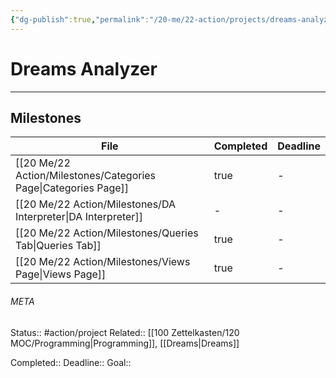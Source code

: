 ```yaml
---
{"dg-publish":true,"permalink":"/20-me/22-action/projects/dreams-analyzer/"}
---
```


# Dreams Analyzer
---
## Milestones
| File                                                               | Completed | Deadline |
| ------------------------------------------------------------------ | --------- | -------- |
| [[20 Me/22 Action/Milestones/Categories Page\|Categories Page]] | true      | \-       |
| [[20 Me/22 Action/Milestones/DA Interpreter\|DA Interpreter]]   | \-        | \-       |
| [[20 Me/22 Action/Milestones/Queries Tab\|Queries Tab]]         | true      | \-       |
| [[20 Me/22 Action/Milestones/Views Page\|Views Page]]           | true      | \-       |





###### META
Status:: #action/project 
Related:: [[100 Zettelkasten/120 MOC/Programming\|Programming]], [[Dreams\|Dreams]]

Completed:: 
Deadline:: 
Goal:: 
